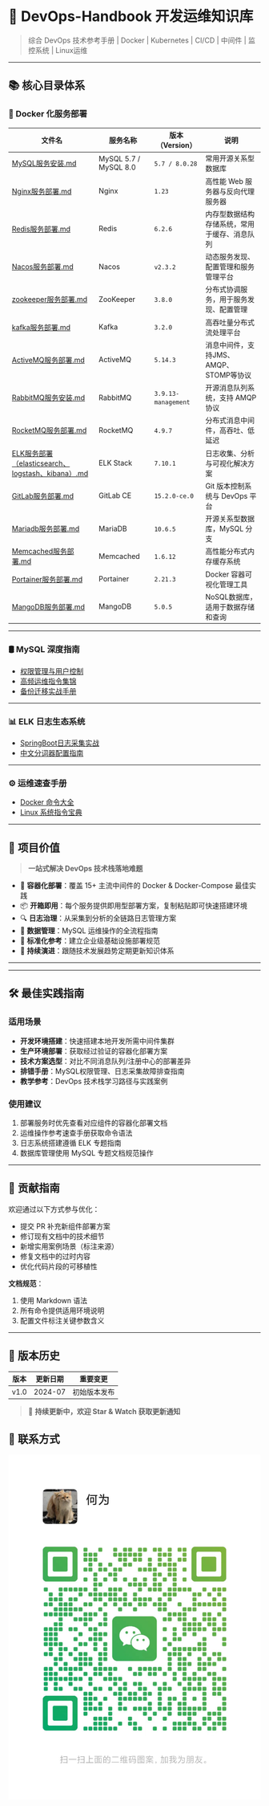 # 🚀 DevOps-Handbook 开发运维知识库

> 综合 DevOps 技术参考手册 | Docker | Kubernetes | CI/CD | 中间件 | 监控系统 | Linux运维

---

## 📚 核心目录体系

### 🐳 Docker 化服务部署

| 文件名                                                                                                              | 服务名称                  | 版本（Version）         | 说明                        |
|------------------------------------------------------------------------------------------------------------------|-----------------------|---------------------|---------------------------|
| [MySQL服务安装.md](Docker&Docker-Compose服务部署/MySQL服务安装.md)                                                           | MySQL 5.7 / MySQL 8.0 | `5.7 / 8.0.28`      | 常用开源关系型数据库                |
| [Nginx服务部署.md](Docker&Docker-Compose服务部署/Nginx服务部署.md)                                                           | Nginx                 | `1.23`              | 高性能 Web 服务器与反向代理服务器       |
| [Redis服务部署.md](Docker&Docker-Compose服务部署/Redis服务部署.md)                                                           | Redis                 | `6.2.6`             | 内存型数据结构存储系统，常用于缓存、消息队列    |
| [Nacos服务部署.md](Docker&Docker-Compose服务部署/Nacos服务部署.md)                                                           | Nacos                 | `v2.3.2`            | 动态服务发现、配置管理和服务管理平台        |
| [zookeeper服务部署.md](Docker&Docker-Compose服务部署/zookeeper服务部署.md)                                                   | ZooKeeper             | `3.8.0`             | 分布式协调服务，用于服务发现、配置管理       |
| [kafka服务部署.md](Docker&Docker-Compose服务部署/kafka服务部署.md)                                                           | Kafka                 | `3.2.0`             | 高吞吐量分布式流处理平台              |
| [ActiveMQ服务部署.md](Docker&Docker-Compose服务部署/ActiveMQ服务部署.md)                                                     | ActiveMQ              | `5.14.3`            | 消息中间件，支持JMS、AMQP、STOMP等协议 |
| [RabbitMQ服务安装.md](Docker&Docker-Compose服务部署/RabbitMQ服务安装.md)                                                     | RabbitMQ              | `3.9.13-management` | 开源消息队列系统，支持 AMQP 协议       |
| [RocketMQ服务部署.md](Docker&Docker-Compose服务部署/RocketMQ服务部署.md)                                                     | RocketMQ              | `4.9.7`             | 分布式消息中间件，高吞吐、低延迟          |
| [ELK服务部署（elasticsearch、logstash、kibana）.md](Docker&Docker-Compose服务部署/ELK服务部署（elasticsearch、logstash、kibana）.md) | ELK Stack             | `7.10.1`            | 日志收集、分析与可视化解决方案           |
| [GitLab服务部署.md](Docker&Docker-Compose服务部署/GitLab服务部署.md)                                                         | GitLab CE             | `15.2.0-ce.0`       | Git 版本控制系统与 DevOps 平台     |
| [Mariadb服务部署.md](Docker&Docker-Compose服务部署/Mariadb服务部署.md)                                                       | MariaDB               | `10.6.5`            | 开源关系型数据库，MySQL 分支         |
| [Memcached服务部署.md](Docker&Docker-Compose服务部署/Memcached服务部署.md)                                                   | Memcached             | `1.6.12`            | 高性能分布式内存缓存系统              |
| [Portainer服务部署.md](Docker&Docker-Compose服务部署/Portainer服务部署.md)                                                   | Portainer             | `2.21.3`            | Docker 容器可视化管理工具          |
| [MangoDB服务部署.md](MangoDB服务部署.md)                                                                                 | MangoDB               | `5.0.5`             | NoSQL数据库，适用于数据存储和查询       |`   

---

### 🛢️ MySQL 深度指南

- [权限管理与用户控制](DB/MySQL/MySQL-用户权限相关命令.md)
- [高频运维指令集锦](DB/MySQL/MySQL常用指令.md)
- [备份迁移实战手册](DB/MySQL/MySQL数据备份和迁移mysqldump命令.md)

---

### 📊 ELK 日志生态系统

- [SpringBoot日志采集实战](elasticsearch/ELK实现日志采集（日志文件、springboot服务项目）进行实时日志采集上报.md)
- [中文分词器配置指南](elasticsearch/Elasticsearch安装ik分词器.md)

---

### ⚙️ 运维速查手册

- [Docker 命令大全](Docker命令)
- [Linux 系统指令宝典](Linux系统指令)

---

## 🌟 项目价值

> **一站式解决 DevOps 技术栈落地难题**

- 🚢 **容器化部署**：覆盖 15+ 主流中间件的 Docker & Docker-Compose 最佳实践
- 📦 **开箱即用**：每个服务提供即用型部署方案，复制粘贴即可快速搭建环境
- 🔍 **日志治理**：从采集到分析的全链路日志管理方案
- 💾 **数据管理**：MySQL 运维操作的全流程指南
- 📏 **标准化参考**：建立企业级基础设施部署规范
- 🔄 **持续演进**：跟随技术发展趋势定期更新知识体系

---

---

## 🛠️ 最佳实践指南

### 适用场景

- **开发环境搭建**：快速搭建本地开发所需中间件集群
- **生产环境部署**：获取经过验证的容器化部署方案
- **技术方案选型**：对比不同消息队列/注册中心的部署差异
- **排错手册**：MySQL权限管理、日志采集故障排查指南
- **教学参考**：DevOps 技术栈学习路径与实践案例

### 使用建议

1. 部署服务时优先查看对应组件的容器化部署文档
2. 运维操作参考速查手册获取命令语法
3. 日志系统搭建遵循 ELK 专题指南
4. 数据库管理使用 MySQL 专题文档规范操作

---

## 🤝 贡献指南

欢迎通过以下方式参与优化：

- 提交 PR 补充新组件部署方案
- 修订现有文档中的技术细节
- 新增实用案例场景（标注来源）
- 修复文档中的过时内容
- 优化代码片段的可移植性

**文档规范**：

1. 使用 Markdown 语法
2. 所有命令提供适用环境说明
3. 配置文件标注关键参数含义

---

## 🔖 版本历史

| 版本   | 更新日期    | 重要变更   |
|------|---------|--------|
| v1.0 | 2024-07 | 初始版本发布 |

> 🌟 **持续更新中，欢迎 Star & Watch 获取更新通知**

## 📮 联系方式

![wechat-contact-me1.jpg](images%2Fwechat-contact-me1.jpg)


